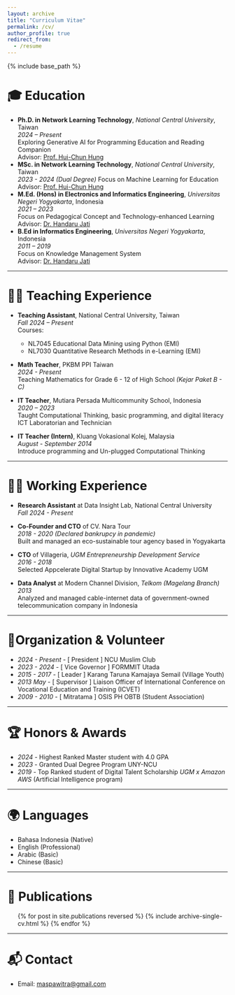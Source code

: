 ```yaml
---
layout: archive
title: "Curriculum Vitae"
permalink: /cv/
author_profile: true
redirect_from:
  - /resume
---
```


{% include base_path %}

# 🎓 Education

- **Ph.D. in Network Learning Technology**, *National Central University*, Taiwan  
  *2024 – Present*  
  Exploring Generative AI for Programming Education and Reading Companion  
  Advisor: [Prof. Hui-Chun Hung](https://scholars.ncu.edu.tw/en/persons/hui-chun-hung)
- **MSc. in Network Learning Technology**, *National Central University*, Taiwan  
  *2023 - 2024 (Dual Degree)* 
  Focus on Machine Learning for Education  
  Advisor: [Prof. Hui-Chun Hung](https://scholars.ncu.edu.tw/en/persons/hui-chun-hung)
- **M.Ed. (Hons) in Electronics and Informatics Engineering**, *Universitas Negeri Yogyakarta*, Indonesia  
  *2021 – 2023*   
  Focus on Pedagogical Concept and Technology-enhanced Learning  
  Advisor: [Dr. Handaru Jati](https://scholar.google.com/citations?user=tFKBYJ8AAAAJ&hl=en)
- **B.Ed in Informatics Engineering**, *Universitas Negeri Yogyakarta*, Indonesia  
  *2011 – 2019*  
  Focus on Knowledge Management System  
  Advisor: [Dr. Handaru Jati](https://scholar.google.com/citations?user=tFKBYJ8AAAAJ&hl=en)

---

# 👨‍🏫 Teaching Experience

- **Teaching Assistant**, National Central University, Taiwan  
  *Fall 2024 – Present*  
  Courses: 
  - NL7045 Educational Data Mining using Python (EMI)
  - NL7030 Quantitative Research Methods in e-Learning (EMI)

- **Math Teacher**, PKBM PPI Taiwan  
  *2024 - Present*  
  Teaching Mathematics for Grade 6 - 12 of High School *(Kejar Paket B - C)*
- **IT Teacher**, Mutiara Persada Multicommunity School, Indonesia  
  *2020 – 2023*  
  Taught Computational Thinking, basic programming, and digital literacy  
  ICT Laboratorian and Technician  
- **IT Teacher (Intern)**, Kluang Vokasional Kolej, Malaysia  
  *August - September 2014*  
  Introduce programming and Un-plugged Computational Thinking

---
# 👷‍♂️ Working Experience
- **Research Assistant** at Data Insight Lab, National Central University  
  *Fall 2024 - Present*  
- **Co-Founder and CTO** of CV. Nara Tour  
  *2018 - 2020 (Declared bankrupcy in pandemic)*  
  Built and managed an eco-sustainable tour agency based in Yogyakarta

- **CTO** of Villageria, *UGM Entrepreneurship Development Service*  
  *2016 - 2018*  
  Selected Appcelerate Digital Startup by Innovative Academy UGM  

- **Data Analyst** at Modern Channel Division, *Telkom (Magelang Branch)*  
  *2013*     
  Analyzed and managed cable-internet data of government-owned telecommunication company in Indonesia 

---

# 🤝Organization & Volunteer  
- *2024 - Present* - [ President ] NCU Muslim Club  
- *2023 - 2024* - [ Vice Governor ] FORMMIT Utada  
- *2015 - 2017* - [ Leader ] Karang Taruna Kamajaya Semail (Village Youth)  
- *2013 May* - [ Supervisor ] Liaison Officer of International Conference on Vocational Education and Training (ICVET) 
- *2009 - 2010* - [ Mitratama ] OSIS PH OBTB (Student Association)  
 
---
# 🏆 Honors & Awards  
- *2024* - Highest Ranked Master student with 4.0 GPA 
- *2023* - Granted Dual Degree Program UNY-NCU  
- *2019* - Top Ranked student of Digital Talent Scholarship *UGM x Amazon AWS* (Artificial Intelligence program)  

---

# 🌍 Languages

- Bahasa Indonesia (Native)
- English (Professional)
- Arabic (Basic)
- Chinese (Basic)

---

📰 Publications
======
  <ul>{% for post in site.publications reversed %}
    {% include archive-single-cv.html %}
  {% endfor %}</ul>
  
<!-- Talks
======
  <ul>{% for post in site.talks reversed %}
    {% include archive-single-talk-cv.html  %}
  {% endfor %}</ul>
  
Teaching
======
  <ul>{% for post in site.teaching reversed %}
    {% include archive-single-cv.html %}
  {% endfor %}</ul> -->
---
# 📬 Contact

- Email: [maspawitra@gmail.com](mailto:maspawitra@gmail.com)
